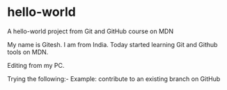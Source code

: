 # hello-world
A hello-world project from Git and GitHub course on MDN

My name is Gitesh. I am from India. Today started learning Git and Github tools on MDN.

Editing from my PC.

Trying the following:-
Example: contribute to an existing branch on GitHub
